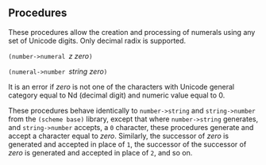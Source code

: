 ## Procedures

These procedures allow the creation and processing of numerals
using any set of Unicode digits.
Only decimal radix is supported.

`(number->numeral `*z zero*`)`

`(numeral->number `*string zero*`)`

It is an error if *zero* is not one of the characters
with Unicode general category equal to Nd (decimal digit)
and numeric value equal to 0.

These procedures behave identically to `number->string` and `string->number` from the `(scheme base)` library,
except that where `number->string` generates, and `string->number` accepts, a `0` character,
these procedures generate and accept a character equal to *zero*.
Similarly, the successor of *zero* is generated and accepted in place of `1`,
the successor of the successor of *zero* is generated and accepted in place of `2`, and so on.

